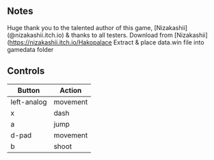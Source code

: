 ## Notes

Huge thank you to the talented author of this game, [Nizakashii] (@nizakashii.itch.io)
& thanks to all testers.
Download from [Nizakashii] (https://nizakashii.itch.io/Hakopalace
Extract & place data.win file into gamedata folder

## Controls

| Button | Action |
|--|--| 
|left-analog|movement|
|x|dash|
|a|jump|
|d-pad|movement|
|b|shoot|


